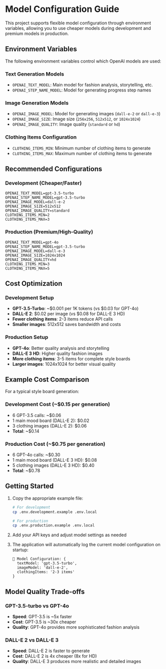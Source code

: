 # Model Configuration Guide

This project supports flexible model configuration through environment variables, allowing you to use cheaper models during development and premium models in production.

## Environment Variables

The following environment variables control which OpenAI models are used:

### Text Generation Models
- `OPENAI_TEXT_MODEL`: Main model for fashion analysis, storytelling, etc.
- `OPENAI_STEP_NAME_MODEL`: Model for generating progress step names

### Image Generation Models  
- `OPENAI_IMAGE_MODEL`: Model for generating images (`dall-e-2` or `dall-e-3`)
- `OPENAI_IMAGE_SIZE`: Image size (`256x256`, `512x512`, or `1024x1024`)
- `OPENAI_IMAGE_QUALITY`: Image quality (`standard` or `hd`)

### Clothing Items Configuration
- `CLOTHING_ITEMS_MIN`: Minimum number of clothing items to generate
- `CLOTHING_ITEMS_MAX`: Maximum number of clothing items to generate

## Recommended Configurations

### Development (Cheaper/Faster)
```env
OPENAI_TEXT_MODEL=gpt-3.5-turbo
OPENAI_STEP_NAME_MODEL=gpt-3.5-turbo
OPENAI_IMAGE_MODEL=dall-e-2
OPENAI_IMAGE_SIZE=512x512
OPENAI_IMAGE_QUALITY=standard
CLOTHING_ITEMS_MIN=2
CLOTHING_ITEMS_MAX=3
```

### Production (Premium/High-Quality)
```env
OPENAI_TEXT_MODEL=gpt-4o
OPENAI_STEP_NAME_MODEL=gpt-3.5-turbo
OPENAI_IMAGE_MODEL=dall-e-3
OPENAI_IMAGE_SIZE=1024x1024
OPENAI_IMAGE_QUALITY=hd
CLOTHING_ITEMS_MIN=3
CLOTHING_ITEMS_MAX=5
```

## Cost Optimization

### Development Setup
- **GPT-3.5-Turbo**: ~$0.001 per 1K tokens (vs $0.03 for GPT-4o)
- **DALL-E 2**: $0.02 per image (vs $0.08 for DALL-E 3 HD)
- **Fewer clothing items**: 2-3 items reduce API calls
- **Smaller images**: 512x512 saves bandwidth and costs

### Production Setup
- **GPT-4o**: Better quality analysis and storytelling
- **DALL-E 3 HD**: Higher quality fashion images
- **More clothing items**: 3-5 items for complete style boards
- **Larger images**: 1024x1024 for better visual quality

## Example Cost Comparison

For a typical style board generation:

### Development Cost (~$0.15 per generation)
- 6 GPT-3.5 calls: ~$0.06
- 1 main mood board (DALL-E 2): $0.02
- 3 clothing images (DALL-E 2): $0.06
- **Total**: ~$0.14

### Production Cost (~$0.75 per generation)  
- 6 GPT-4o calls: ~$0.30
- 1 main mood board (DALL-E 3 HD): $0.08
- 5 clothing images (DALL-E 3 HD): $0.40
- **Total**: ~$0.78

## Getting Started

1. Copy the appropriate example file:
   ```bash
   # For development
   cp .env.development.example .env.local
   
   # For production  
   cp .env.production.example .env.local
   ```

2. Add your API keys and adjust model settings as needed

3. The application will automatically log the current model configuration on startup:
   ```
   🤖 Model Configuration: {
     textModel: 'gpt-3.5-turbo',
     imageModel: 'dall-e-2',
     clothingItems: '2-3 items'
   }
   ```

## Model Quality Trade-offs

### GPT-3.5-turbo vs GPT-4o
- **Speed**: GPT-3.5 is ~5x faster
- **Cost**: GPT-3.5 is ~30x cheaper
- **Quality**: GPT-4o provides more sophisticated fashion analysis

### DALL-E 2 vs DALL-E 3
- **Speed**: DALL-E 2 is faster to generate
- **Cost**: DALL-E 2 is 4x cheaper (8x for HD)
- **Quality**: DALL-E 3 produces more realistic and detailed images
